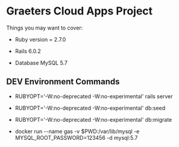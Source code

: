 # Graeters Cloud Apps Project

Things you may want to cover:

* Ruby version = 2.7.0

* Rails 6.0.2

* Database MySQL 5.7


## DEV Environment Commands

* RUBYOPT='-W:no-deprecated -W:no-experimental' rails server

* RUBYOPT='-W:no-deprecated -W:no-experimental' db:seed

* RUBYOPT='-W:no-deprecated -W:no-experimental' db:migrate

* docker run --name gas -v $PWD:/var/lib/mysql -e MYSQL_ROOT_PASSWORD=123456 -d mysql:5.7
